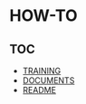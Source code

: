 # HOW-TO

## TOC
- [TRAINING](https://github.com/vinayakkankanwadi/aauno/blob/master/howto/training/README.md)
- [DOCUMENTS](https://github.com/vinayakkankanwadi/aauno/tree/master/howto/documents)
- [README](https://www.udacity.com/course/writing-readmes--ud777)

